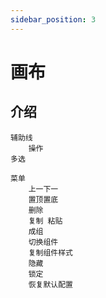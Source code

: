 ```yaml
---
sidebar_position: 3
---
```


# 画布

## 介绍  


    辅助线
        操作  
    多选

    菜单
        上一下一
        置顶置底
        删除
        复制 粘贴
        成组 
        切换组件
        复制组件样式
        隐藏
        锁定
        恢复默认配置    
